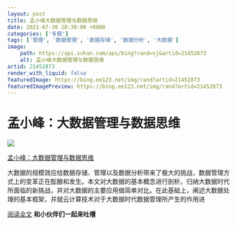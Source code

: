 ```yaml
---
layout: post
title: 孟小峰大数据管理与数据思维
date: 2021-07-30 20:30:00 +0800
categories: ['专题']
tags: ['管理', '数据管理', '数据存储', '数据分析', '大数据']
image:
    path: https://api.vvhan.com/api/bing?rand=sj&artid=21452873
    alt: 孟小峰大数据管理与数据思维
artid: 21452873
render_with_liquid: false
featuredImage: https://bing.ee123.net/img/rand?artid=21452873
featuredImagePreview: https://bing.ee123.net/img/rand?artid=21452873
---
```


# 孟小峰：大数据管理与数据思维

[![](https://img-blog.csdn.net/20140318125600734?watermark/2/text/aHR0cDovL2Jsb2cuY3Nkbi5uZXQvbGloYW5nNDIx/font/5a6L5L2T/fontsize/400/fill/I0JBQkFCMA==/dissolve/70/gravity/SouthEast)](http://wenku.it168.com/d_001410930.shtml)

[孟小峰：大数据管理与数据思维](http://wenku.it168.com/d_001410930.shtml)
  
  
  


大数据的规模效应给数据存储、管理以及数据分析带来了极大的挑战，数据管理方式上的变革正在酝酿和发生。本文对大数据的基本概念进行剖析，归纳大数据时代所面临的新挑战，并对大数据的主要应用做简单对比。在此基础上，阐述大数据处理的基本框架，并就云计算技术对于大数据时代数据管理所产生的作用进
  
  
  
[阅读全文](http://wenku.it168.com/d_001410930.shtml)
**和小伙伴们一起来吐槽**